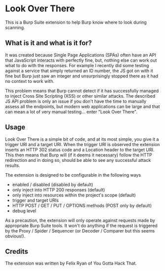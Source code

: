 # Look Over There

This is a Burp Suite extension to help Burp know where to look during scanning.

## What is it and what is it for?

It was created because Single Page Applications (SPAs) often have an API that JavaScript interacts with perfectly fine, but, nothing else can work out what to do with the responses.  For example I recently did some testing against a service that simply returned an ID number, the JS got on with it fine but Burp just saw an integer and unsurprisingly stopped there as it had no context to work with.

This problem means that Burp cannot detect if it has successfully managed to inject Cross Site Scripting (XSS) or other similar attacks.  The described JS API problem is only an issue if you don't have the time to manually assess all the endpoints, but modern web applications can be large and that can mean a lot of very manual testing... enter "Look Over There".

## Usage

Look Over There is a simple bit of code, and at its most simple, you give it a trigger URI and a target URI. When the trigger URI is observed the extension inserts an HTTP 302 status code and a Location header to the target URI.  This then means that Burp will (if it deems it necessary) follow the HTTP redirection and in doing so, should be able to see any successful attack results.

The extension is designed to be configurable in the following ways

* enabled / disabled (disabled by default)
* only inject into HTTP 200 responses (default)
* only inject into resources within the project's scope (default)
* trigger and target URIs
* HTTP POST / GET / PUT / OPTIONS methods (POST only by default)
* debug level

As a precaution, the extension will only operate against requests made by appropriate Burp Suite tools.  It won't do anything if the request is triggered by the Proxy / Spider / Sequencer (or Decoder / Comparer but this seems obvious!).

## Credits

The extension was written by Felix Ryan of You Gotta Hack That.
